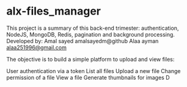 # alx-files_manager
This project is a summary of this back-end trimester: authentication, NodeJS, MongoDB, Redis, pagination and background processing.
Developed by:
Amal sayed amalsayedm@github
Alaa ayman alaa251996@gmail.com

The objective is to build a simple platform to upload and view files:

User authentication via a token
List all files
Upload a new file
Change permission of a file
View a file
Generate thumbnails for images
D
